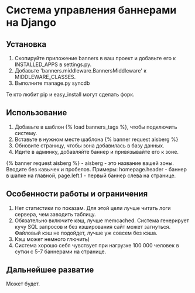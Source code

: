 # Система управления баннерами на Django

## Установка

1. Скопируйте приложение banners в ваш проект и добавьте его к INSTALLED_APPS в settings.py.
1. Добавьте 'banners.middleware.BannersMiddleware' к MIDDLEWARE_CLASSES.
1. Выполните manage.py syncdb

Те кто любит pip и easy_install могут сделать форк.

## Использование

1. Добавьте в шаблон {% load banners_tags %}, чтобы подключить систему.
1. Вставьте в нужном месте шаблона {% banner request aisberg %}
1. Обновите страницу, чтобы зона добавилась в базу данных.
1. Идите в админку, добавляйте баннер и привязывайте его к зоне.

{% banner request aisberg %} - aisberg - это название вашей зоны. Вводите без кавычек и пробелов.
Примеры: homepage.header - баннер в шапке на главной, page.left.1 - первый баннер слева на странице.

## Особенности работы и ограничения

1. Нет статистики по показам. Для этой цели лучше читать логи сервера, чем заводить таблицу.
1. Обязательно включите кэш, лучше memcached. Система генерирует кучу SQL запросов и без кэширования сайт может загнуться. Файловый кэш не подойдет, лучше уж совсем без кэша.
1. Кэш может немного глючить)
1. Система хорошо себя чувствует при нагрузке 100 000 человек в сутки c 5-7 баннерами на странице.

## Дальнейшее разватие

Может будет.
